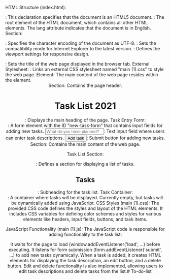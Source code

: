 HTML Structure (index.html):
<!DOCTYPE html>: This declaration specifies that the document is an HTML5 document.

<html lang="en">: The root element of the HTML document, which contains all other HTML elements. The lang attribute indicates that the document is in English.

<head> Section:

<meta charset="UTF-8">: Specifies the character encoding of the document as UTF-8.
<meta http-equiv="X-UA-Compatible" content="IE=edge">: Sets the compatibility mode for Internet Explorer to the latest version.
<meta name="viewport" content="width=device-width, initial-scale=1.0">: Defines the viewport settings for responsive design.
<title>Task List 2021</title>: Sets the title of the web page displayed in the browser tab.
External Stylesheet:

<link rel="stylesheet" href="main (1).css" />: Links an external CSS stylesheet named "main (1).css" to style the web page.
<body> Element: The main content of the web page resides within the <body> element.

<header> Section: Contains the page header.

<h1>Task List 2021</h1>: Displays the main heading of the page.
Task Entry Form:

<form id="new-task-form">: A form element with the ID "new-task-form" that contains input fields for adding new tasks.
<input type="text" name="new-task-input" id="new-task-input" placeholder="What do you have planned?" />: Text input field where users can enter task descriptions.
<input type="submit" id="new-task-submit" value="Add task" />: Submit button for adding new tasks.
<main> Section: Contains the main content of the web page.

Task List Section:

<section class="task-list">: Defines a section for displaying a list of tasks.
<h2>Tasks</h2>: Subheading for the task list.
Task Container:

<div id="tasks">: A container where tasks will be displayed. Currently empty, but tasks will be dynamically added using JavaScript.
CSS Styles (main (1).css):
The provided CSS code defines the styles and layout of the HTML elements. It includes CSS variables for defining color schemes and styles for various elements like headers, input fields, buttons, and task items.

JavaScript Functionality (main (1).js):
The JavaScript code is responsible for adding functionality to the task list:

It waits for the page to load (window.addEventListener('load', ...) before executing.
It listens for form submission (form.addEventListener('submit', ...) to add new tasks dynamically.
When a task is added, it creates HTML elements for displaying the task description, an edit button, and a delete button.
Edit and delete functionality is also implemented, allowing users to edit task descriptions and delete tasks from the list.# To-do-list
